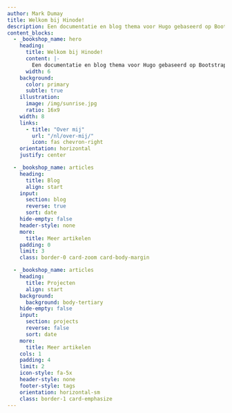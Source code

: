```yaml
---
author: Mark Dumay
title: Welkom bij Hinode!
description: Een documentatie en blog thema voor Hugo gebaseerd op Bootstrap 5.
content_blocks:
  - _bookshop_name: hero
    heading:
      title: Welkom bij Hinode!
      content: |-
        Een documentatie en blog thema voor Hugo gebaseerd op Bootstrap 5.
      width: 6
    background:
      color: primary
      subtle: true
    illustration:
      image: /img/sunrise.jpg
      ratio: 16x9
    width: 8
    links:
      - title: "Over mij"
        url: "/nl/over-mij/"
        icon: fas chevron-right
    orientation: horizontal
    justify: center

  - _bookshop_name: articles
    heading:
      title: Blog
      align: start
    input:
      section: blog
      reverse: true
      sort: date
    hide-empty: false
    header-style: none
    more:
      title: Meer artikelen
    padding: 0
    limit: 3
    class: border-0 card-zoom card-body-margin

  - _bookshop_name: articles
    heading:
      title: Projecten
      align: start
    background:
      background: body-tertiary
    hide-empty: false
    input:
      section: projects
      reverse: false
      sort: date
    more:
      title: Meer artikelen
    cols: 1
    padding: 4
    limit: 2
    icon-style: fa-5x
    header-style: none
    footer-style: tags
    orientation: horizontal-sm
    class: border-1 card-emphasize
---
```

